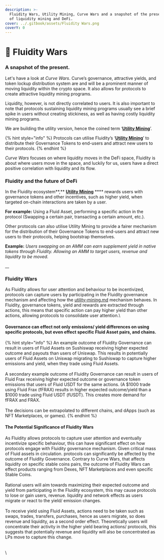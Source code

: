 ```yaml
---
description: >-
  Fluidity Wars, Utility Mining, Curve Wars and a snapshot of the present state
  of liquidity mining and DeFi.
cover: ../.gitbook/assets/Fluidity Wars.png
coverY: 0
---
```


# 🔫 Fluidity Wars

### A snapshot of the present.

Let's have a look at _Curve Wars_. Curve’s governance, attractive yields, and token lockup distribution system are and will be a prominent manner of moving liquidity within the crypto space. It also allows for protocols to create attractive liquidity mining programs.

Liquidity, however, is not directly correlated to users. It is also important to note that protocols sustaining liquidity mining programs usually see a brief spike in users without creating stickiness, as well as having costly liquidity mining programs.

We are building the utility version, hence the coined term ‘[**Utility Mining**](utility-mining.md)’.

{% hint style="info" %}
Protocols can utilise Fluidity’s ‘[**Utility Mining**](utility-mining.md)’ to distribute their Governance Tokens to end-users and attract new users to their protocols.
{% endhint %}

_Curve Wars_ focuses on where liquidity moves in the DeFi space, Fluidity is about where users move in the space, and luckily for us, users have a direct positive correlation with liquidity and its flow.

### Fluidity and the future of DeFi

In the Fluidity ecosystem**,** [**Utility Mining**](utility-mining.md) **** rewards users with governance tokens and other incentives, such as higher yield, when targeted on-chain interactions are taken by a user.&#x20;

**For example:** Using a Fluid Asset, performing a specific action in the protocol (Swapping a certain pair, transacting a certain amount, etc.).

Other protocols can also utilise Utility Mining to provide a fairer mechanism for the distribution of their Governance Tokens to end-users and attract new users to their protocols, helping bootstrap themselves.

**Example:** _Users swapping on an AMM can earn supplement yield in native tokens through Fluidity. Allowing an AMM to target users, revenue and liquidity to be moved._

__

### Fluidity Wars

As Fluidity allows for user attention and behaviour to be incentivized, protocols can capture users by participating in the Fluidity governance mechanism and affecting how the [utility-mining.md](utility-mining.md "mention") mechanism behaves. In Fluidity, governance tokens, yield and rewards are extracted through actions, this means that specific action can pay higher yield than other actions, allowing protocols to consolidate user attention.\


#### **Governance can effect not only emissions/ yield differences on using specific protocols, but even effect specific Fluid Asset pairs, and chains.**

{% hint style="info" %}
An example outcome of Fluidity Governance can result in users of Fluid Assets on Sushiswap receiving higher expected outcome and payouts than users of Uniswap. This results in potentially users of Fluid Assets on Uniswap migrating to Sushiswap to capture higher emissions and yield, when they trade using Fluid Assets.\
\
A secondary example outcome of Fluidity Governance can result in users of Fluid Frax receiving higher expected outcome or governance token emissions that users of Fluid USDT for the same actions.  (A $1000 trade using Fluid Frax (fFRAX) results in higher expected outcome/yield than a $1000 trade using Fluid USDT (fUSDT). This creates more demand for fFRAX and FRAX.\
\
The decisions can be extrapolated to different chains, and dApps (such as NFT Marketplaces, or games).
{% endhint %}

#### The Potential Significance of Fluidity Wars

As Fluidity allows protocols to capture user attention and eventually incentivize specific behaviour, this can have significant effect on how protocols engage with Fluidity governance mechanism.  Given critical mass of Fluid assets in circulation. protocols can significantly be affected by the outcome of Fluidity Governance. Contrary to Curve Wars, that affects liquidity on specific stable coins pairs, the outcome of Fluidity Wars can effect products ranging from Dexes, NFT Marketplaces and even specific Stable Coins. \
\
Rational users will aim towards maximizing their expected outcome and yield from participating in the Fluidity ecosystem, this may cause protocols to lose or gain users, revenue. liquidity and network effects as users migrate or react to the yield/ emission changes. \
\
To receive yield using Fluid Assets, actions need to be taken such as swaps, trades, transfers, purchases, hence as users migrate, so does revenue and liquidity, as a second order effect.  Theoretically users will concentrate their activity in the higher yield bearing actions/ protocols, this suggests that potentially revenue and liquidity will also be concentrated as LPs move to capture this change.\
\
\
\
